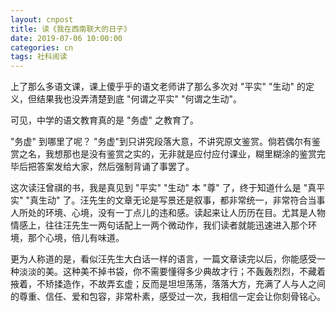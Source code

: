 ```yaml
---
layout: cnpost
title: 读《我在西南联大的日子》
date: 2019-07-06 10:00:00
categories: cn
tags: 社科阅读
--- 
```


上了那么多语文课，课上傻乎乎的语文老师讲了那么多次对 "平实" "生动" 的定义，但结果我也没弄清楚到底 "何谓之平实" "何谓之生动"。

可见，中学的语文教育真的是 "务虚" 之教育了。

"务虚" 到哪里了呢？ "务虚"到只讲究段落大意，不讲究原文鉴赏。倘若偶尔有鉴赏之名，我想那也是没有鉴赏之实的，无非就是应付应付课业，糊里糊涂的鉴赏完毕后把答案发给大家，然后强制背诵了事罢了。

这次读汪曾祺的书，我是真见到 "平实" "生动" 本 "尊" 了，终于知道什么是 "真平实" "真生动" 了。汪先生的文章无论是写景还是叙事，都非常统一，非常符合当事人所处的环境、心境，没有一丁点儿的违和感。读起来让人历历在目。尤其是人物情感上，往往汪先生一两句话配上一两个微动作，我们读者就能迅速进入那个环境，那个心境，倍儿有味道。

更为人称道的是，看似汪先生大白话一样的语言，一篇文章读完以后，你能感受一种淡淡的美。这种美不掉书袋，你不需要懂得多少典故才行；不轰轰烈烈，不藏着掖着，不矫揉造作，不故弄玄虚；反而是坦坦荡荡，落落大方，充满了人与人之间的尊重、信任、爱和包容，非常朴素，感受过一次，我相信一定会让你刻骨铭心。
